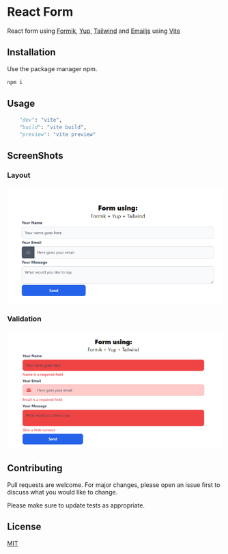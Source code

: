 # React Form

React form using [Formik](https://formik.org/), [Yup](https://github.com/jquense/yup), [Tailwind](https://tailwindcss.com/) and [Emailjs](https://www.emailjs.com/) using [Vite](https://vitejs.dev/)

## Installation

Use the package manager npm.

```bash
npm i
```

## Usage

```python
    "dev": "vite",
    "build": "vite build",
    "preview": "vite preview"
```

## ScreenShots

### Layout

![Screenshot](screenshots/form.png?raw=true 'Form')

### Validation

![Screenshot](screenshots/form%20validation.png?raw=true 'Form with validation')

## Contributing

Pull requests are welcome. For major changes, please open an issue first
to discuss what you would like to change.

Please make sure to update tests as appropriate.

## License

[MIT](https://choosealicense.com/licenses/mit/)
